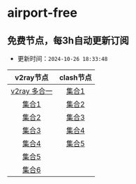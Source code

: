 # airport-free
## 免费节点，每3h自动更新订阅

- 更新时间：`2024-10-26 18:33:48`

|v2ray节点|clash节点|
|:-------:|:-------:|
|[v2ray 多合一](https://cdn.jsdelivr.net/gh/xiaoji235/airport-free/v2ray.txt)|[集合1](https://cdn.jsdelivr.net/gh/xiaoji235/airport-free/clash/1.txt)|
|[集合1](https://cdn.jsdelivr.net/gh/xiaoji235/airport-free/v2ray/1.txt)|[集合2](https://cdn.jsdelivr.net/gh/xiaoji235/airport-free/clash/2.txt)|
|[集合2](https://cdn.jsdelivr.net/gh/xiaoji235/airport-free/v2ray/2.txt)|[集合3](https://cdn.jsdelivr.net/gh/xiaoji235/airport-free/clash/3.txt)|
|[集合3](https://cdn.jsdelivr.net/gh/xiaoji235/airport-free/v2ray/3.txt)|[集合4](https://cdn.jsdelivr.net/gh/xiaoji235/airport-free/clash/4.txt)|
|[集合4](https://cdn.jsdelivr.net/gh/xiaoji235/airport-free/v2ray/4.txt)|[集合5](https://cdn.jsdelivr.net/gh/xiaoji235/airport-free/clash/5.txt)|
|[集合5](https://cdn.jsdelivr.net/gh/xiaoji235/airport-free/v2ray/5.txt)|
|[集合6](https://cdn.jsdelivr.net/gh/xiaoji235/airport-free/v2ray/6.txt)|
